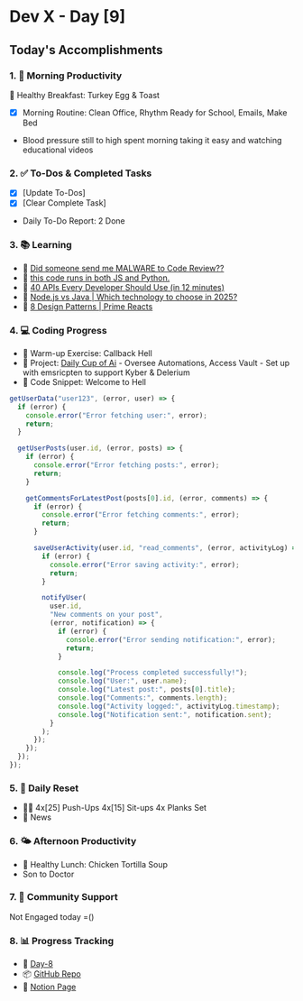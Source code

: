 # Dev X - Day [9]

## Today's Accomplishments

### 1. 🌅 Morning Productivity

🍳 Healthy Breakfast: Turkey Egg & Toast

- [x] Morning Routine: Clean Office, Rhythm Ready for School, Emails, Make Bed
- Blood pressure still to high spent morning taking it easy and watching educational videos

### 2. ✅ To-Dos & Completed Tasks

- [X] [Update To-Dos]
- [X] [Clear Complete Task]
- Daily To-Do Report: 2 Done

### 3. 📚 Learning

- 🔗 [Did someone send me MALWARE to Code Review??](https://www.youtube.com/watch?v=clKiW01SVgQ)
- 🔗 [this code runs in both JS and Python.](https://www.youtube.com/watch?v=dbf9e7okjm8)
- 🔗 [40 APIs Every Developer Should Use (in 12 minutes)](https://www.youtube.com/watch?v=YHxj3LvZoLQ)
- 🔗 [Node.js vs Java | Which technology to choose in 2025?](https://www.youtube.com/watch?v=if3Dv1fxtcM)
- 🔗 [8 Design Patterns | Prime Reacts](https://www.youtube.com/watch?v=ZfG8BSTX0Lw)

### 4. 💻 Coding Progress

- 🧠 Warm-up Exercise: Callback Hell
- 🦺 Project: [Daily Cup of Ai](https://dailycupofai.com) - Oversee Automations, Access Vault - Set up with emsricpten to support Kyber & Delerium
- 📝 Code Snippet: Welcome to Hell

```javascript
getUserData("user123", (error, user) => {
  if (error) {
    console.error("Error fetching user:", error);
    return;
  }

  getUserPosts(user.id, (error, posts) => {
    if (error) {
      console.error("Error fetching posts:", error);
      return;
    }

    getCommentsForLatestPost(posts[0].id, (error, comments) => {
      if (error) {
        console.error("Error fetching comments:", error);
        return;
      }

      saveUserActivity(user.id, "read_comments", (error, activityLog) => {
        if (error) {
          console.error("Error saving activity:", error);
          return;
        }

        notifyUser(
          user.id,
          "New comments on your post",
          (error, notification) => {
            if (error) {
              console.error("Error sending notification:", error);
              return;
            }

            console.log("Process completed successfully!");
            console.log("User:", user.name);
            console.log("Latest post:", posts[0].title);
            console.log("Comments:", comments.length);
            console.log("Activity logged:", activityLog.timestamp);
            console.log("Notification sent:", notification.sent);
          }
        );
      });
    });
  });
});
```

### 5. 🔄 Daily Reset

- 🏋️‍♂️ 4x[25] Push-Ups 4x[15] Sit-ups  4x Planks Set
- 🧘 News

### 6. 🌤️ Afternoon Productivity

- 🍱 Healthy Lunch: Chicken Tortilla Soup
- Son to Doctor

### 7. 🤝 Community Support

Not Engaged today =()

### 8. 📊 Progress Tracking

- 🏫 [Day-8](https://www.skool.com/universityofcode/dev-x-day-8)
- 📦 [GitHub Repo](https://github.com/Digitl-Alchemyst/Dev-X/tree/main/Week-2/Day-8)
- 📄 [Notion Page](https://liberating-galley-48d.notion.site/Dev-X-Developer-Lifestyle-Challenge-1c0cf2b3a53980298450e1f07d6d9892?pvs=4)

